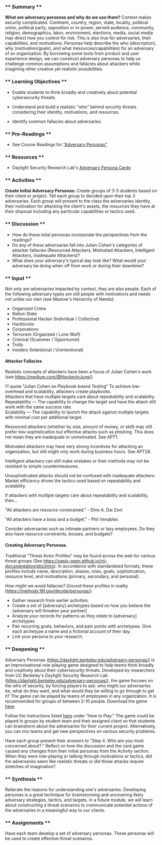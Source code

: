 ### ** Summary **

**What are adversary personas and why do we use them?** Context makes security complicated. Continent, country, region, state, locality, political union, political party, opposition or in-power, served audience, community, religion, demographics, labor, environment, elections, media, social media may direct how you control for risk. This is also true for adversaries, their capabilities, and motivations. Personas help describe the who (description), why (motivation/goals), and what (resources/capabilities) for an adversary of an organization. By borrowing some tools from product and user experience design, we can construct adversary personas to help us challenge common assumptions and fallacies about attackers while imagining other creative yet realistic possibilities. 

### ** Learning Objectives **

* Enable students to think broadly and creatively about potential cybersecurity threats.

* Understand and build a realistic "who" behind security threats considering their identity, motivations, and resources.

* Identify common fallacies about adversaries.


### ** Pre-Readings **

* See Course Readings for ["Adversary Personas"](../../../Consolidated_Bibliography#adversary)

### ** Resources **

* Daylight Security Research Lab's [Adversary Persona Cards](https://daylight.berkeley.edu/adversary-personas/)

### ** Activities **

**Create Initial Adversary Personas:** Create groups of 3-5 students based on their client or project. Tell each group to decided upon their top 3 adversaries. Each group will present to the class the adversaries identity, their motivation for attacking the client's assets, the resources they have at their disposal including any particular capabilities or tactics used.

### ** Discussion **

* How do these inital personas incorporate the perspectives from the readings? 
* Do any of these adversaries fall into Julian Cohen's categories of attacker fallacies (Resourced Attackers, Motivated Attackers, Intelligent Attackers, Inadequate Attackers)?
* What does your adversary's typical day look like? What would your adversary be doing when off from work or during their downtime? 

### ** Input **

Not only are adversaries impacted by context, they are also people. Each of the following adversary types are still people with motivations and needs not unlike our own (see Maslow's Heirarchy of Needs): 

* Organized Crime
* Nation State
* Professional Hacker (Individual / Collective)
* Hacktivists
* Corporations
* Terrorism (Organized / Lone Wolf)
* Criminal (Scammer / Opportunist)
* Trolls
* Insiders (Intentional / Unintentional)

#### Attacker Fallacies

Realistic concepts of attackers have been a focus of Julian Cohen's work (see https://medium.com/@HockeyInJune/).

!!! quote "Julian Cohen on *Playbook-based Testing*"
	To achieve low-overhead and scalability, attackers create playbooks.<br>
	Attackers that have multiple targets care about repeatability and scalability.<br>
	Repeatability — The capability to change the target and have the attack still work with the same success rate.<br>
	Scalability — The capability to launch the attack against multiple targets with minimal cost per additional target.

Resourced attackers (whether by size, amount of money, or skill) may still prefer low-sophistication but effective attacks such as phishing. This does not mean they are inadequate or unmotivated. See APT1. 

Motivated attackers may have very strong incentives for attacking an organization, but still might only work during business hours. See APT28.

Intelligent attackers can still make mistakes or their methods may not be resistant to simple countermeasures.

Unsophisticated attacks should not be confused with inadequate attackers. Market efficiency drives the tactics used based on repeatability and scalability.

If attackers with multiple targets care about repeatability and scalability, then...

"All attackers are resource-constrained." - Dino A. Dai Zovi

"All attackers have a boss and a budget." - Phil Venables

Consider adversaries such as intimate partners or lazy employees. Do they also have resource constraints, bosses, and budgets?

#### Creating Adversary Personas.

Traditional "Threat Actor Profiles" may be found across the web for various threat groups (See https://oasis-open.github.io/cti-documentation/stix/intro). In accordance with standardized formats, these profiles include name, description, aliases, roles, goals, sophistication, resource level, and motivations (primary, secondary, and personal).

How might we avoid fallacies? Ground these profiles in reality (https://methods.18f.gov/decide/personas/).

* Gather research from earlier activities.
* Create a set of [adversary] archetypes based on how you believe the [adversary will threaten your partner]
* Analyze your records for patterns as they relate to [adversary] archetypes
* Pair recurring goals, behaviors, and pain points with archetypes. Give each archetype a name and a fictional account of their day. 
* Link your persona to your research.


### ** Deepening **

Adversary Personas (https://daylight.berkeley.edu/adversary-personas/) is an improvisational role-playing game designed to help teams think broadly and creatively about their cybersecurity threats. Developed by researchers from UC Berkeley's Daylight Security Research Lab (https://daylight.berkeley.edu/adversary-personas/), the game focuses on the who of security, by forcing players to ask: who might our adversaries be, what do they want, and what would they be willing to go through to get it? The game can be played by teams of employees in any organization. It is recommended for groups of between 2-10 people. Download the game [here](https://daylight.berkeley.edu/assets/adversary-personas-cards.pdf).

Follow the instructions listed [here](https://daylight.berkeley.edu/adversary-personas/) under "How to Play." The game could be played in groups by student team and their assigned client so that students can brainstorm about the adversaries for their current project. Alternatively, you can mix teams and get new perspectives on various security problems. 

Have each group present their answers to "Step 4. Who are you most concerned about?." Reflect on how the discussion and the card game caused any changes from their initial personas from the Activity section. When they were role-playing or talking through motivations or tactics, did the adversaries seem like realistic threats or did those attacks require stretches of imagination?

### ** Synthesis **

Reiterate the reasons for understanding one's adversaries. Developing personas is a great technique for brainstorming and uncovering likely adversary strategies, tactics, and targets. In a future module, we will learn about constructing a threat scenarios to communicate potential actions of the adversaries in a meaningful way to our clients.

### ** Assignments **

Have each team develop a set of adversary personas. These personas will be used to create effective threat scenarios.
